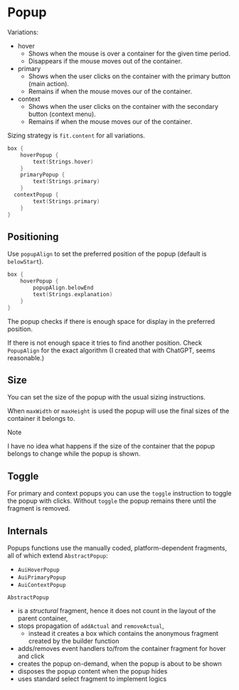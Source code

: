 # Popup

Variations:

- hover
    - Shows when the mouse is over a container for the given time period.
    - Disappears if the mouse moves out of the container.
- primary
    - Shows when the user clicks on the container with the primary button (main action).
    - Remains if when the mouse moves our of the container.
- context
    - Shows when the user clicks on the container with the secondary button (context menu).
    - Remains if when the mouse moves our of the container.

Sizing strategy is `fit.content` for all variations.

```kotlin
box {
    hoverPopup {
        text(Strings.hover)
    }
    primaryPopup {
        text(Strings.primary)
    }
  contextPopup {
        text(Strings.primary)
    }
}
```

## Positioning

Use `popupAlign` to set the preferred position of the popup (default is `belowStart`).

```kotlin
box {
    hoverPopup {
        popupAlign.belowEnd
        text(Strings.explanation)
    }
}
```

The popup checks if there is enough space for display in the preferred position.

If there is not enough space it tries to find another position. Check `PopupAlign`
for the exact algorithm (I created that with ChatGPT, seems reasonable.)

## Size

You can set the size of the popup with the usual sizing instructions.

When `maxWidth` or `maxHeight` is used the popup will use the final sizes of
the container it belongs to.

> [!NOTE]
>
> I have no idea what happens if the size of the container that the popup belongs
> to change while the popup is shown.
>

## Toggle

For primary and context popups you can use the `toggle` instruction to toggle the
popup with clicks. Without `toggle` the popup remains there until the fragment
is removed.

## Internals

Popups functions use the manually coded, platform-dependent fragments, all of which extend `AbstractPopup`:

- `AuiHoverPopup`
- `AuiPrimaryPopup`
- `AuiContextPopup`

`AbstractPopup`

- is a *structural* fragment, hence it does not count in the layout of the parent container,
- stops propagation of `addActual` and `removeActual`,
    - instead it creates a box which contains the anonymous fragment created by the builder function
- adds/removes event handlers to/from the container fragment for hover and click
- creates the popup on-demand, when the popup is about to be shown
- disposes the popup content when the popup hides
- uses standard select fragment to implement logics